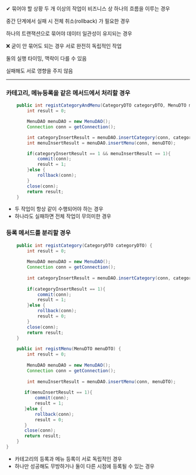 ✔ 묶어야 할 상황
두 개 이상의 작업이 비즈니스 상 하나의 흐름을 이루는 경우

중간 단계에서 실패 시 전체 취소(rollback) 가 필요한 경우

하나의 트랜잭션으로 묶어야 데이터 일관성이 유지되는 경우

❌ 굳이 안 묶어도 되는 경우
서로 완전히 독립적인 작업

둘의 실행 타이밍, 맥락이 다를 수 있음

실패해도 서로 영향을 주지 않음

---

### 카테고리, 메뉴등록을 같은 메서드에서 처리할 경우
```java
    public int registCategoryAndMenu(CategoryDTO categoryDTO, MenuDTO menuDTO) {
        int result = 0;

        MenuDAO menuDAO = new MenuDAO();
        Connection conn = getConnection();

        int categoryInsertResult = menuDAO.insertCategory(conn, categoryDTO);
        int menuInsertResult = menuDAO.insertMenu(conn, menuDTO);

        if(categoryInsertResult == 1 && menuInsertResult == 1){
            commit(conn);
            result = 1;
        }else {
            rollback(conn);
        }
        close(conn);
        return result;
    }
```
- 두 작업이 항상 같이 수행되어야 하는 경우
- 하나라도 실패하면 전체 작업이 무의미한 경우

### 등록 메서드를 분리할 경우
```java    
    public int registCategory(CategoryDTO categoryDTO) {
        int result = 0;
        
        MenuDAO menuDAO = new MenuDAO();
        Connection conn = getConnection();
        
        int categoryInsertResult = menuDAO.insertCategory(conn, categoryDTO);
       
        if(categoryInsertResult == 1){
            commit(conn);
            result = 1;
        }else {
            rollback(conn);
            result = 0;
        }
        close(conn);
        return result;
    }
    
    public int registMenu(MenuDTO menuDTO) {
        int result = 0;
        
        MenuDAO menuDAO = new MenuDAO();
        Connection conn = getConnection();
        
        int menuInsertResult = menuDAO.insertMenu(conn, menuDTO);
        
       if(menuInsertResult == 1){
           commit(conn);
           result = 1;
       }else {
           rollback(conn);
           result = 0;
       }
       close(conn);
       return result;
    }
}
```
- 카테고리의 등록과 메뉴 등록이 서로 독립적인 경우
- 하나만 성공해도 무방하거나 둘이 다른 시점에 등록될 수 있는 경우

